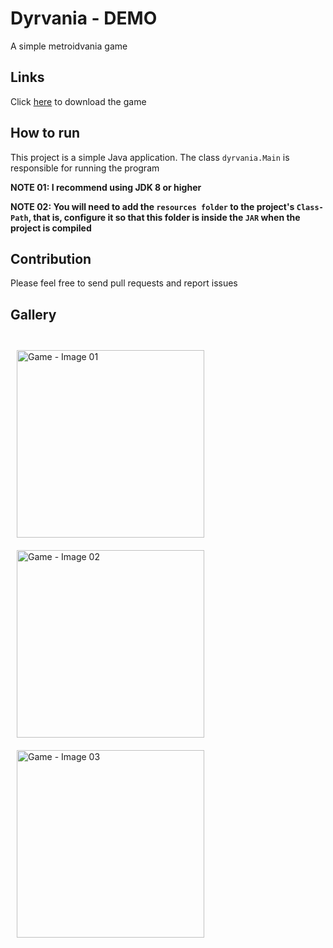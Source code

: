 # Dyrvania - DEMO

A simple metroidvania game

## Links

Click [here](https://julio-igreja.itch.io/dyrvania) to download the game

## How to run

This project is a simple Java application. The class `dyrvania.Main` is responsible for running the program

**NOTE 01: I recommend using JDK 8 or higher**

**NOTE 02: You will need to add the `resources folder` to the project's `Class-Path`, that is, configure it so that this folder is inside the `JAR` when the project is compiled**

## Contribution

Please feel free to send pull requests and report issues

## Gallery

<div style="display: inline"><br>
  <img align="center" alt="Game - Image 01" height="300" width="300" style="margin: 10px;" src="https://img.itch.zone/aW1hZ2UvMjU4OTA5Ny8xNTQxNzM4OC5wbmc=/original/bjoDe%2B.png"/>
  <img align="center" alt="Game - Image 02" height="300" width="300" style="margin: 10px;" src="https://img.itch.zone/aW1hZ2UvMjU4OTA5Ny8xNTQxNzM4Ni5wbmc=/original/z4iUjS.png"/>
  <img align="center" alt="Game - Image 03" height="300" width="300" style="margin: 10px;" src="https://img.itch.zone/aW1hZ2UvMjU4OTA5Ny8xNTQxNzM4Ny5wbmc=/original/ZIGXEI.png"/>
</div>
